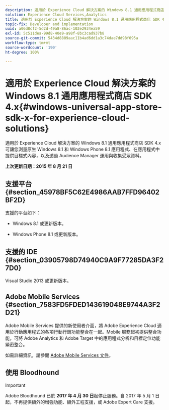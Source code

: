 ```yaml
---
description: 適用於 Experience Cloud 解決方案的 Windows 8.1 通用應用程式商店 SDK 4.x 可讓您測量原生 Windows 8.1 和 Windows Phone 8.1 應用程式、在應用程式內提供目標式內容，以及透過 Audience Manager 運用與收集受眾資料。
solution: Experience Cloud Services,Analytics
title: 適用於 Experience Cloud 解決方案的 Windows 8.1 通用應用程式商店 SDK 4.x
topic-fix: Developer and implementation
uuid: a06d8cf2-5d2d-49a8-86ac-102e2934ea59
exl-id: 5c511dea-99d8-40e9-a98f-8bc3cad937b8
source-git-commit: 5434d8809aac11b4ad6dd1a3c74dae7dd98f095a
workflow-type: tm+mt
source-wordcount: '190'
ht-degree: 100%

---
```


# 適用於 Experience Cloud 解決方案的 Windows 8.1 通用應用程式商店 SDK 4.x{#windows-universal-app-store-sdk-x-for-experience-cloud-solutions}

適用於 Experience Cloud 解決方案的 Windows 8.1 通用應用程式商店 SDK 4.x 可讓您測量原生 Windows 8.1 和 Windows Phone 8.1 應用程式、在應用程式中提供目標式內容，以及透過 Audience Manager 運用與收集受眾資料。

**上次更新日期：2015 年 8 月 21 日**

## 支援平台 {#section_45978BF5C62E4986AAB7FFD96402BF2D}

支援的平台如下：

* Windows 8.1 或更新版本。

* Windows Phone 8.1 或更新版本。

## 支援的 IDE {#section_03905798D74940C9A9F77285DA3F27D0}

Visual Studio 2013 或更新版本。

## Adobe Mobile Services {#section_7583FD5FDED143619048E9744A3F2D21}

Adobe Mobile Services 提供的新使用者介面，將 Adobe Experience Cloud 適用於行動應用程式的各項行動行銷功能整合在一起。Mobile 服務起初提供整合功能，可將 Adobe Analytics 和 Adobe Target 中的應用程式分析和目標定位功能緊密整合。

如需詳細資訊，請參閱 [Adobe Mobile Services 文件](/help/using/home.md)。

## 使用 Bloodhound

>[!IMPORTANT]
>
>Adobe Bloodhound 已於 **2017 年 4 月 30 日**&#x200B;起停止服務。自 2017 年 5 月 1 日起，不再提供額外的增強功能、額外工程支援，或 Adobe Expert Care 支援。
